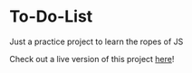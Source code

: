 # To-Do-List
Just a practice project to learn the ropes of JS 

Check out a live version of this project <a href="https://melodious-clafoutis-f6c731.netlify.app/">here</a>!
